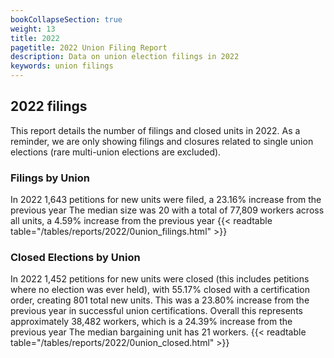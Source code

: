 ```yaml
---
bookCollapseSection: true
weight: 13
title: 2022
pagetitle: 2022 Union Filing Report
description: Data on union election filings in 2022
keywords: union filings
---
```


## 2022 filings

This report details the number of filings and closed units in 2022. As a reminder, we are only showing filings and closures related to single union elections (rare multi-union elections are excluded).

### Filings by Union
In 2022 1,643 petitions for new units were filed, a 23.16% increase from the previous year The median size was 20 with a total of 77,809 workers across all units, a 4.59% increase from the previous year
{{< readtable table="/tables/reports/2022/0union_filings.html" >}}

### Closed Elections by Union
In 2022 1,452 petitions for new units were closed (this includes petitions where no election was ever held), with 55.17% closed with a certification order, creating 801 total new units. This was a 23.80% increase from the previous year in successful union certifications. Overall this represents approximately 38,482 workers, which is a 24.39% increase from the previous year The median bargaining unit has 21 workers.
{{< readtable table="/tables/reports/2022/0union_closed.html" >}}
